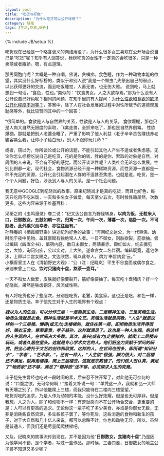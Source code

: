 ```yaml
---
layout: post
title: "吃货与好色"
description: "为什么吃货可以公开标榜？"
category: 随笔
tags: [生活,吃货,好色]
---
```

{% include JB/setup %}

吃货现在已经是一个略含褒义的网络用语了，为什么很多女生喜欢在公开场合说自己是“吃货”呢？知乎有人回答说，标榜吃货的女性不一定真的会吃很多，只是一种卖萌或者撒娇。嗯，有点道理。   

那男同胞门呢？大概是一种自嘲。佛说，贪嗔痴。食色睡，作为一种动物本能的欲望，其实没什么好标榜的，类似于和别人说“我是一个懒虫.",先祭出自己的弱点，以此获得更好的交流，而且吃饭睡觉，人畜无害，也无伤大雅。
说到吃，马上就想到一句话，“食色，性也。”类似的：“饮食男女，人之大欲存焉。”那为什么没有人公开说自己好色呢？相同的问题，在知乎里的有人提问：[为什么性欲和食欲的欲求公开化程度不对等？](http://www.zhihu.com/question/20385013)，答案中，除了人在社会发展的过程中对性所赋予的道德观羞耻感等外，我比较赞同其中的一个回答：   

“很简单的。食欲是人与自然界的关系，性欲是人与人的关系。
食欲爆棚，那也只是人向大自然无限度的索取，飞禽走兽，全抓来吃了，那也是自然界倒霉。
性欲爆棚，那就是把别人老婆全睡了，严重了影响了他人利益（老子辛辛苦苦赚钱养老婆容易么我，让你小子给白玩），别人不跟你玩儿命？”  
 
或者，窃以为，你所谈论或公开的话题，不能引起其他人产生不适或者焦虑感。无论你怎么标榜吃说自己是吃货，花的是你的钱，胖的是你，索取的对象是自然，对周围的人来说，不会有不好的感觉。而公开谈论性呢？人类社会无论怎么发展，性别比例都一定，现代社会，食物资源已经不是一种稀缺资源，而性资源一直都是一种不充足的资源，公开化会引起潜在人群的不适甚至焦虑。也就是说，吃货，是一个个人问题，好色，涉及到人与人的关系，是一个社会问题。
   
我无意中GOOGLE到纪晓岚的故事，原来纪晓岚才是真的吃货，而且也好色，每天只吃肉不吃米饭，一天和多名女子做爱，每天至少五次，有时候性趣昂然，次数更多。这些内容来源于维基百科：  
 
采蘅之的《虫鸣漫录》卷二说：“纪文达公自言乃野怪转身，**以肉为饭，无粒米入口，日御数女。五鼓如朝一次，归寓一次，午间一次，薄暮一次，临卧一次。不可缺者。此外乘兴而幸者，亦往往而有。**”   
孙静庵的《栖霞阁野乘》讲述纪昀好色的故事：“河间纪文达公，为一代巨儒。幼时能于夜中见物，盖其禀赋有独绝常人人者。一日不御女，则肤欲裂，筋欲抽。尝以编辑《四库全书》，值宿内庭，数日未御女，两睛暴赤，颧红如火。纯庙偶见之，大惊，询问何疾，公以实对。上大笑，遂命宫女二名伴宿。编辑既竟，返宅休沐，上即以二宫女赐之。文达欣然，辄以此夸人，谓为‘奉旨纳妾’云。”    
小横香室主人在《清朝野史大观》：“公（注：纪晓岚）平生不谷食面或偶尔食之，米则未曾上口也。**饮时只猪肉十盘，熬茶一壶耳。**”  
 
一天不和女人做爱，皮肤就好像要裂开，筋好像要抽了。每天吃十盘猪肉？好一个纪晓岚，果然是铁齿铜牙，风流成性啊。   

有人将吃货也分了些层次，分别是吃货，老饕，美食家。这也还是吃，和色一样，还是物质生活。丰子恺先生对于人生的境界有个观点： 
  
___我以为人的生活，可以分作三层：一是物质生活，二是精神生活，三是灵魂生活。物质生活就是衣食。精神生活就是学术文艺。灵魂生活就是宗教。“人生”就是这样的一个三层楼。懒得(或无力)走楼梯的，就住在第一层，即把物质生活弄得很好，锦衣玉食，尊荣富贵，孝子慈孙，这样就满足了。这也是一种人生观。抱这样的人生观的人，在世间占大多数。其次，高兴(或有力)走楼梯的，就爬上二层楼去玩玩，或者久居在里头。这就是专心学术文艺的人。他们把全力贡献于学问的研究，把全心寄托于文艺的创作和欣赏。这样的人，在世间也很多，即所谓“知识分子”，“学者”，“艺术家，”。还有一种人，“人生欲”很强，脚力很大，对二层楼还不满足，就再走楼梯，爬上三层楼去。这就是宗教徒了。他们做人很认真，满足了“物质欲”还不够，满足了“精神欲”还不够，必须探求人生的究竟。___   

丰子恺先生曾经也吃过一段时间的素，后来忍不住开荤了，对此他无可奈何的说：“口腹之欲，无可奈何啊！”接着又补说一句：“单凭这一点，我就和弘一大师有天壤之别了。所以他能爬上三楼，而我只能待在二楼向三楼望望。”   
吃货对吃的追求，乃是人作为动物的本能，没什么好炫耀，但是也无可厚非。但是我想，人之为人，除了和动物不一样：有羞耻感而不在公开场合交合，更重要的是：人可以有更高的追求。无论你这一辈子吃了多少美食，亦或是你御女无数，无非是消耗些自然资源，多生些孩子罢了，等你死后，这些消逝的食物和新生的孩子，对于大自然和几十亿人来说，都可以忽略不计，你也和动物无异。所以，虽然是普通人，但我们还是尽量爬爬楼梯吧。

又及，纪晓岚的故事流传到现在，并不是因为他“**日御数女，食猪肉十盘**”,乃是因为他学问不错，是个学者，写过一些作品。那时候，三妻四妾，日御数女的地主公子哥不知道又多少呢？